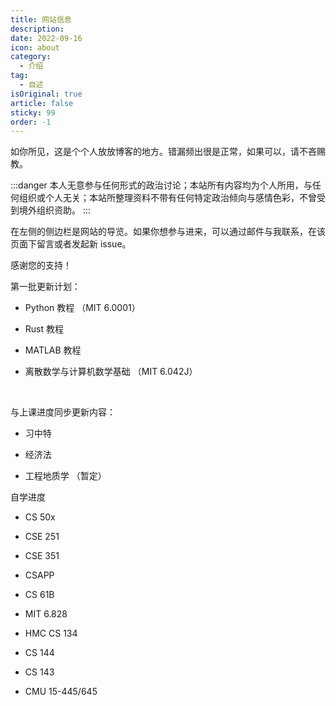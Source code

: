 ```yaml
---
title: 网站信息
description:  
date: 2022-09-16
icon: about
category:
  - 介绍
tag:
  - 自述	
isOriginal: true
article: false
sticky: 99
order: -1
---
```

如你所见，这是个个人放放博客的地方。错漏频出很是正常，如果可以，请不吝赐教。

<!--more-->
:::danger
本人无意参与任何形式的政治讨论；本站所有内容均为个人所用，与任何组织或个人无关；本站所整理资料不带有任何特定政治倾向与感情色彩，不曾受到境外组织资助。
:::

在左侧的侧边栏是网站的导览。如果你想参与进来，可以通过邮件与我联系，在该页面下留言或者发起新 issue。

感谢您的支持！


第一批更新计划：

+ Python 教程 （MIT 6.0001）

+ Rust 教程

+ MATLAB 教程

+ 离散数学与计算机数学基础 （MIT 6.042J）

&nbsp;

与上课进度同步更新内容：

+ 习中特

+ 经济法

+ 工程地质学 （暂定）

自学进度

+ CS 50x

+ CSE 251

+ CSE 351

+ CSAPP

+ CS 61B

+ MIT 6.828

+ HMC CS 134

+ CS 144

+ CS 143

+ CMU 15-445/645